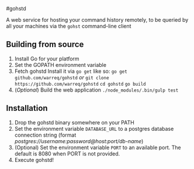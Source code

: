 #gohstd

A web service for hosting your command history remotely, to be queried by all your machines via the `gohst` command-line client

## Building from source

1. Install Go for your platform
2. Set the GOPATH environment variable
3. Fetch gohstd
Install it via `go get` like so:
    `go get github.com/warreq/gohstd`
_or_
   `git clone https://github.com/warreq/gohstd`
   `cd gohstd` 
   `go build`
4. (_Optional_) Build the web application
   `./node_modules/.bin/gulp test`

## Installation

1. Drop the gohstd binary somewhere on your PATH
2. Set the environment variable `DATABASE_URL` to a postgres database connection string (format _postgres://username:password@host:port/db-name_) 
2. (Optional) Set the environment variable `PORT` to an available port. The default is 8080 when PORT is not provided. 
3. Execute gohstd! 

